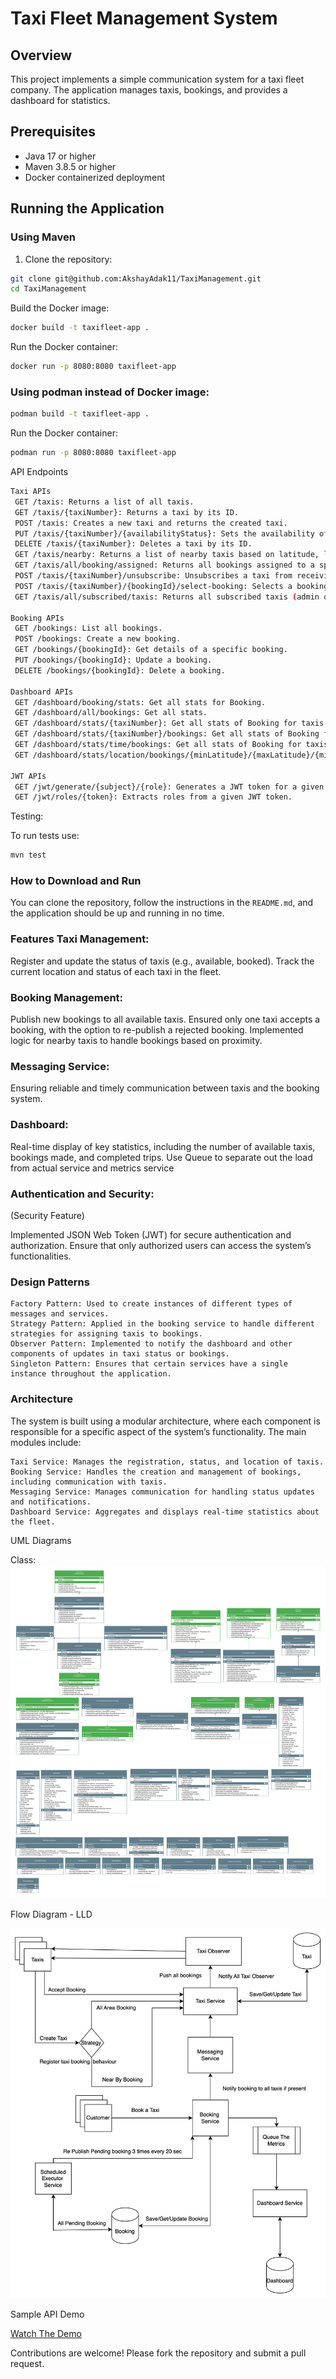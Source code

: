 # Taxi Fleet Management System

## Overview

This project implements a simple communication system for a taxi fleet company. The application manages taxis, bookings,
and provides a dashboard for statistics.

## Prerequisites

- Java 17 or higher
- Maven 3.8.5 or higher
- Docker containerized deployment

## Running the Application

### Using Maven

1. Clone the repository:

```sh
git clone git@github.com:AkshayAdak11/TaxiManagement.git
cd TaxiManagement
```   

Build the Docker image:

```sh
docker build -t taxifleet-app .
````

Run the Docker container:

   ```sh
docker run -p 8080:8080 taxifleet-app
 ```

### Using podman instead of Docker image:

```sh
podman build -t taxifleet-app .
````

Run the Docker container:

   ```sh
podman run -p 8080:8080 taxifleet-app
 ```

API Endpoints

   ```sh
Taxi APIs
    GET /taxis: Returns a list of all taxis.
    GET /taxis/{taxiNumber}: Returns a taxi by its ID.
    POST /taxis: Creates a new taxi and returns the created taxi.
    PUT /taxis/{taxiNumber}/{availabilityStatus}: Sets the availability of a taxi by its ID.
    DELETE /taxis/{taxiNumber}: Deletes a taxi by its ID.
    GET /taxis/nearby: Returns a list of nearby taxis based on latitude, longitude, and radius.
    GET /taxis/all/booking/assigned: Returns all bookings assigned to a specific taxi.
    POST /taxis/{taxiNumber}/unsubscribe: Unsubscribes a taxi from receiving bookings.
    POST /taxis/{taxiNumber}/{bookingId}/select-booking: Selects a booking for the taxi.
    GET /taxis/all/subscribed/taxis: Returns all subscribed taxis (admin only).

Booking APIs
    GET /bookings: List all bookings.
    POST /bookings: Create a new booking.
    GET /bookings/{bookingId}: Get details of a specific booking.
    PUT /bookings/{bookingId}: Update a booking.
    DELETE /bookings/{bookingId}: Delete a booking.
    
Dashboard APIs
    GET /dashboard/booking/stats: Get all stats for Booking.
    GET /dashboard/all/bookings: Get all stats.
    GET /dashboard/stats/{taxiNumber}: Get all stats of Booking for taxis.
    GET /dashboard/stats/{taxiNumber}/bookings: Get all stats of Booking for taxis.
    GET /dashboard/stats/time/bookings: Get all stats of Booking for taxis according to time.
    GET /dashboard/stats/location/bookings/{minLatitude}/{maxLatitude}/{minLongitude}/{maxLongitude}: Get all stats of Booking done for taxis according to location.
    
JWT APIs
    GET /jwt/generate/{subject}/{role}: Generates a JWT token for a given subject and role.
    GET /jwt/roles/{token}: Extracts roles from a given JWT token.
```

Testing:

To run tests use:

   ```sh
 mvn test
  ```

### How to Download and Run

You can clone the repository, follow the instructions in the `README.md`, and the application should be up and running
in no time.

### Features Taxi Management:

Register and update the status of taxis (e.g., available, booked).
Track the current location and status of each taxi in the fleet.

### Booking Management:

Publish new bookings to all available taxis.
Ensured only one taxi accepts a booking, with the option to re-publish a rejected booking.
Implemented logic for nearby taxis to handle bookings based on proximity.

### Messaging Service:

Ensuring reliable and timely communication between taxis and the booking system.

### Dashboard:

Real-time display of key statistics, including the number of available taxis, bookings made, and completed trips.
Use Queue to separate out the load from actual service and metrics service

### Authentication and Security:

(Security Feature)

Implemented JSON Web Token (JWT) for secure authentication and authorization.
Ensure that only authorized users can access the system’s functionalities.

### Design Patterns

    Factory Pattern: Used to create instances of different types of messages and services.
    Strategy Pattern: Applied in the booking service to handle different strategies for assigning taxis to bookings.
    Observer Pattern: Implemented to notify the dashboard and other components of updates in taxi status or bookings.
    Singleton Pattern: Ensures that certain services have a single instance throughout the application.

### Architecture

The system is built using a modular architecture, where each component is responsible for a specific aspect of the
system’s functionality. The main modules include:

    Taxi Service: Manages the registration, status, and location of taxis.
    Booking Service: Handles the creation and management of bookings, including communication with taxis.
    Messaging Service: Manages communication for handling status updates and notifications.
    Dashboard Service: Aggregates and displays real-time statistics about the fleet.

UML Diagrams

Class:
![TaxiFleetUML.svg](TaxiFleetUML.svg)

Flow Diagram - LLD

![Flow_Diagram.png](Flow_Diagram.png)

Sample API Demo

[Watch The Demo](https://youtu.be/4Lu-KPF7LdU)

Contributions are welcome! Please fork the repository and submit a pull request.